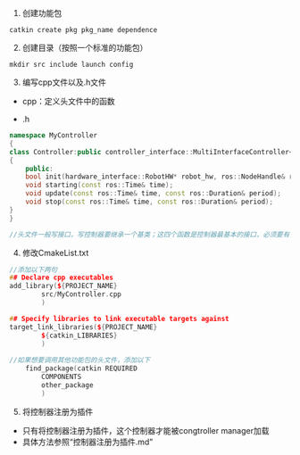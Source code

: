 1. 创建功能包

```
catkin create pkg pkg_name dependence
```

2. 创建目录（按照一个标准的功能包）

```
mkdir src include launch config 
```

3. 编写cpp文件以及.h文件

- cpp：定义头文件中的函数

- .h

```c++
namespace MyController
{
class Controller:public controller_interface::MultiInterfaceController<rm_control::RobotStateInterface,hardware_interface::EffortJointInterface>
{
    public:
    bool init(hardware_interface::RobotHW* robot_hw, ros::NodeHandle& root_nh, ros::NodeHandle& controller_nh));
    void starting(const ros::Time& time);
    void update(const ros::Time& time, const ros::Duration& period);
    void stop(const ros::Time& time, const ros::Duration& period);
}
}

//头文件一般写接口，写控制器要继承一个基类；这四个函数是控制器最基本的接口，必须要有，因为ros control中使用控制器的方法就是：加载控制器的时候调用一次init、开启控制器时调用staritinig、然后controller manager以1k hz的频率一直调用update、停止控制器调用stop
```

4. 修改CmakeList.txt

```c++
//添加以下两句
## Declare cpp executables
add_library(${PROJECT_NAME}
        src/MyController.cpp
        )

## Specify libraries to link executable targets against
target_link_libraries(${PROJECT_NAME}
        ${catkin_LIBRARIES}
        )
    
//如果想要调用其他功能包的头文件，添加以下
    find_package(catkin REQUIRED
        COMPONENTS
        other_package
        )
```

5. 将控制器注册为插件

- 只有将控制器注册为插件，这个控制器才能被congtroller manager加载
- 具体方法参照“控制器注册为插件.md”
